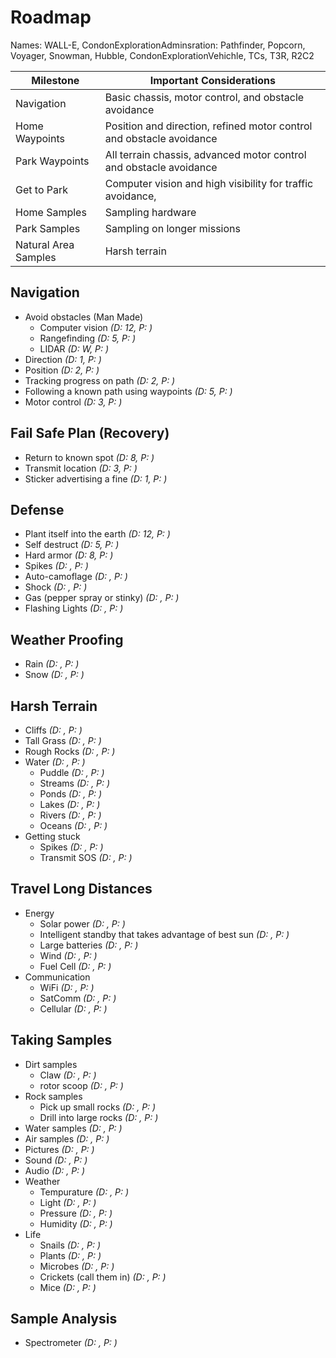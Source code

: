 # Roadmap

Names: WALL-E, CondonExplorationAdminsration: Pathfinder, Popcorn, Voyager, Snowman, Hubble, CondonExplorationVehichle, TCs, T3R, R2C2

Milestone | Important Considerations
---- | ------------------------
Navigation | Basic chassis, motor control, and obstacle avoidance
Home Waypoints | Position and direction, refined motor control and obstacle avoidance
Park Waypoints | All terrain chassis, advanced motor control and obstacle avoidance
Get to Park | Computer vision and high visibility for traffic avoidance, 
Home Samples | Sampling hardware
Park Samples | Sampling on longer missions
Natural Area Samples | Harsh terrain

## Navigation

* Avoid obstacles (Man Made)
  * Computer vision *(D: 12, P: )*
  * Rangefinding *(D: 5, P: )*
  * LIDAR *(D: W, P: )*
* Direction *(D: 1, P: )*
* Position *(D: 2, P: )*
* Tracking progress on path *(D: 2, P: )*
* Following a known path using waypoints *(D: 5, P: )*
* Motor control *(D: 3, P: )*

## Fail Safe Plan (Recovery)

* Return to known spot *(D: 8, P: )*
* Transmit location *(D: 3, P: )*
* Sticker advertising a fine *(D: 1, P: )*

## Defense

* Plant itself into the earth *(D: 12, P: )*
* Self destruct *(D: 5, P: )*
* Hard armor *(D: 8, P: )*
* Spikes *(D: , P: )*
* Auto-camoflage *(D: , P: )*
* Shock *(D: , P: )*
* Gas (pepper spray or stinky) *(D: , P: )*
* Flashing Lights *(D: , P: )*

## Weather Proofing

* Rain *(D: , P: )*
* Snow *(D: , P: )*

## Harsh Terrain

* Cliffs *(D: , P: )*
* Tall Grass *(D: , P: )*
* Rough Rocks *(D: , P: )*
* Water *(D: , P: )*
  * Puddle *(D: , P: )*
  * Streams *(D: , P: )*
  * Ponds *(D: , P: )*
  * Lakes *(D: , P: )*
  * Rivers *(D: , P: )*
  * Oceans *(D: , P: )*
* Getting stuck
  * Spikes *(D: , P: )*
  * Transmit SOS *(D: , P: )*

## Travel Long Distances

* Energy
  * Solar power *(D: , P: )*
  * Intelligent standby that takes advantage of best sun *(D: , P: )*
  * Large batteries *(D: , P: )*
  * Wind *(D: , P: )*
  * Fuel Cell *(D: , P: )*
* Communication
  * WiFi *(D: , P: )*
  * SatComm *(D: , P: )*
  * Cellular *(D: , P: )*

## Taking Samples

* Dirt samples
  * Claw *(D: , P: )*
  * rotor scoop *(D: , P: )*
* Rock samples
  * Pick up small rocks *(D: , P: )*
  * Drill into large rocks *(D: , P: )*
* Water samples *(D: , P: )*
* Air samples *(D: , P: )*
* Pictures *(D: , P: )*
* Sound *(D: , P: )*
* Audio *(D: , P: )*
* Weather
  * Tempurature *(D: , P: )*
  * Light *(D: , P: )*
  * Pressure *(D: , P: )*
  * Humidity *(D: , P: )*
* Life
  * Snails *(D: , P: )*
  * Plants *(D: , P: )*
  * Microbes *(D: , P: )*
  * Crickets (call them in) *(D: , P: )*
  * Mice *(D: , P: )*

## Sample Analysis

* Spectrometer *(D: , P: )*

